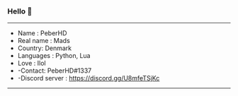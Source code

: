 ### Hello 👋

-------------------------

- Name : PeberHD
- Real name : Mads
- Country: Denmark
- Languages : Python, Lua
- Love : Ilol
- -Contact: PeberHD#1337
- -Discord server : https://discord.gg/U8mfeTSjKc

-------------------------




